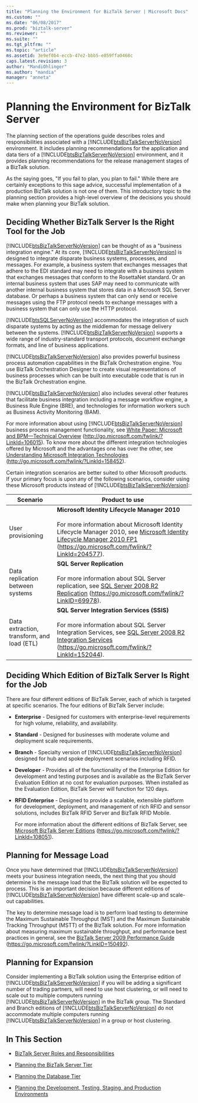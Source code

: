 ```yaml
---
title: "Planning the Environment for BizTalk Server | Microsoft Docs"
ms.custom: ""
ms.date: "06/08/2017"
ms.prod: "biztalk-server"
ms.reviewer: ""
ms.suite: ""
ms.tgt_pltfrm: ""
ms.topic: "article"
ms.assetid: 3e9ef0b4-eccb-47e2-bbb5-e859ffa0468c
caps.latest.revision: 3
author: "MandiOhlinger"
ms.author: "mandia"
manager: "anneta"
---
```

# Planning the Environment for BizTalk Server
The planning section of the operations guide describes roles and responsibilities associated with a [!INCLUDE[btsBizTalkServerNoVersion](../includes/btsbiztalkservernoversion-md.md)] environment. It includes planning recommendations for the application and data tiers of a [!INCLUDE[btsBizTalkServerNoVersion](../includes/btsbiztalkservernoversion-md.md)] environment, and it provides planning recommendations for the release management stages of a BizTalk solution.

 As the saying goes, "If you fail to plan, you plan to fail." While there are certainly exceptions to this sage advice, successful implementation of a production BizTalk solution is not one of them. This introductory topic to the planning section provides a high-level overview of the decisions you should make when planning your BizTalk solution.

## Deciding Whether BizTalk Server Is the Right Tool for the Job
 [!INCLUDE[btsBizTalkServerNoVersion](../includes/btsbiztalkservernoversion-md.md)] can be thought of as a "business integration engine." At its core, [!INCLUDE[btsBizTalkServerNoVersion](../includes/btsbiztalkservernoversion-md.md)] is designed to integrate disparate business systems, processes, and messages. For example, a business system that exchanges messages that adhere to the EDI standard may need to integrate with a business system that exchanges messages that conform to the RosettaNet standard. Or an internal business system that uses SAP may need to communicate with another internal business system that stores data in a Microsoft SQL Server database. Or perhaps a business system that can only send or receive messages using the FTP protocol needs to exchange messages with a business system that can only use the HTTP protocol.

 [!INCLUDE[btsSQLServerNoVersion](../includes/btssqlservernoversion-md.md)] accommodates the integration of such disparate systems by acting as the middleman for message delivery between the systems. [!INCLUDE[btsBizTalkServerNoVersion](../includes/btsbiztalkservernoversion-md.md)] supports a wide range of industry-standard transport protocols, document exchange formats, and line of business applications.

 [!INCLUDE[btsBizTalkServerNoVersion](../includes/btsbiztalkservernoversion-md.md)] also provides powerful business process automation capabilities in the BizTalk Orchestration engine. You use BizTalk Orchestration Designer to create visual representations of business processes which can be built into executable code that is run in the BizTalk Orchestration engine.

 [!INCLUDE[btsBizTalkServerNoVersion](../includes/btsbiztalkservernoversion-md.md)] also includes several other features that facilitate business integration including a message workflow engine, a Business Rule Engine (BRE), and technologies for information workers such as Business Activity Monitoring (BAM).

 For more information about using [!INCLUDE[btsBizTalkServerNoVersion](../includes/btsbiztalkservernoversion-md.md)] business process management functionality, see [White Paper: Microsoft and BPM—Technical Overview](https://go.microsoft.com/fwlink/?LinkId=106015) (<http://go.microsoft.com/fwlink/?LinkId=106015>). To know more about the different integration technologies offered by Microsoft and the advantages one has over the other, see [Understanding Microsoft Integration Technologies](https://go.microsoft.com/fwlink/?LinkId=158452) (<http://go.microsoft.com/fwlink/?LinkId=158452>).

 Certain integration scenarios are better suited to other Microsoft products. If your primary focus is upon any of the following scenarios, consider using these Microsoft products instead of [!INCLUDE[btsBizTalkServerNoVersion](../includes/btsbiztalkservernoversion-md.md)]:

|**Scenario**|**Product to use**|
|------------------|------------------------|
|User provisioning|**Microsoft Identity Lifecycle Manager 2010**<br /><br /> For more information about Microsoft Identity Lifecycle Manager 2010, see [Microsoft Identity Lifecycle Manager 2010 FP1](https://go.microsoft.com/fwlink/?LinkId=204577) (https://go.microsoft.com/fwlink/?LinkId=204577).|
|Data replication between systems|**SQL Server Replication**<br /><br /> For more information about SQL Server replication, see [SQL Server 2008 R2 Replication](https://go.microsoft.com/fwlink/?LinkID=69978) (https://go.microsoft.com/fwlink/?LinkID=69978).|
|Data extraction, transform, and load (ETL)|**SQL Server Integration Services (SSIS)**<br /><br /> For more information about SQL Server Integration Services, see [SQL Server 2008 R2 Integration Services](https://go.microsoft.com/fwlink/?LinkId=152044) (https://go.microsoft.com/fwlink/?LinkId=152044).|

## Deciding Which Edition of BizTalk Server Is Right for the Job
 There are four different editions of BizTalk Server, each of which is targeted at specific scenarios. The four editions of BizTalk Server include:

- **Enterprise** - Designed for customers with enterprise-level requirements for high volume, reliability, and availability.

- **Standard** - Designed for businesses with moderate volume and deployment scale requirements.

- **Branch** - Specialty version of [!INCLUDE[btsBizTalkServerNoVersion](../includes/btsbiztalkservernoversion-md.md)] designed for hub and spoke deployment scenarios including RFID.

- **Developer** - Provides all of the functionality of the Enterprise Edition for development and testing purposes and is available as the BizTalk Server Evaluation Edition at no cost for evaluation purposes. When installed as the Evaluation Edition, BizTalk Server will function for 120 days.

- **RFID Enterprise** - Designed to provide a scalable, extensible platform for development, deployment, and management of rich RFID and sensor solutions, includes BizTalk RFID Server and BizTalk RFID Mobile.

  For more information about the different editions of BizTalk Server, see [Microsoft BizTalk Server Editions](https://go.microsoft.com/fwlink/?LinkId=108051) (https://go.microsoft.com/fwlink/?LinkId=108051).

## Planning for Message Load
 Once you have determined that [!INCLUDE[btsBizTalkServerNoVersion](../includes/btsbiztalkservernoversion-md.md)] meets your business integration needs, the next thing that you should determine is the message load that the BizTalk solution will be expected to process. This is an important decision because different editions of [!INCLUDE[btsBizTalkServerNoVersion](../includes/btsbiztalkservernoversion-md.md)] have different scale-up and scale-out capabilities.

 The key to determine message load is to perform load testing to determine the Maximum Sustainable Throughput (MST) and the Maximum Sustainable Tracking Throughput (MSTT) of the BizTalk solution. For more information about measuring maximum sustainable throughput, and performance best practices in general, see the [BizTalk Server 2009 Performance Guide](https://go.microsoft.com/fwlink/?LinkID=150492) (https://go.microsoft.com/fwlink/?LinkID=150492).

## Planning for Expansion
 Consider implementing a BizTalk solution using the Enterprise edition of [!INCLUDE[btsBizTalkServerNoVersion](../includes/btsbiztalkservernoversion-md.md)] if you will be adding a significant number of trading partners, will need to use host clustering, or will need to scale out to multiple computers running [!INCLUDE[btsBizTalkServerNoVersion](../includes/btsbiztalkservernoversion-md.md)] in the BizTalk group. The Standard and Branch editions of [!INCLUDE[btsBizTalkServerNoVersion](../includes/btsbiztalkservernoversion-md.md)] do not accommodate multiple computers running [!INCLUDE[btsBizTalkServerNoVersion](../includes/btsbiztalkservernoversion-md.md)] in a group or host clustering.

## In This Section

-   [BizTalk Server Roles and Responsibilities](../technical-guides/biztalk-server-roles-and-responsibilities.md)

-   [Planning the BizTalk Server Tier](../technical-guides/planning-the-biztalk-server-tier.md)

-   [Planning the Database Tier](../technical-guides/planning-the-database-tier.md)

-   [Planning the Development, Testing, Staging, and Production Environments](../technical-guides/planning-the-development-testing-staging-and-production-environments.md)